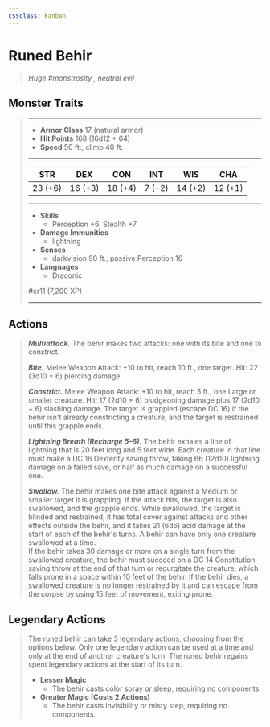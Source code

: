 ```yaml
---
cssclass: kanban
---
```


# Runed Behir
>*Huge #monstrosity , neutral evil*
## Monster Traits
>___
>- **Armor Class** 17 (natural armor)
>- **Hit Points** 168 (16d12 + 64)
>- **Speed** 50 ft., climb 40 ft.
>___
>|STR|DEX|CON|INT|WIS|CHA|
>|:---:|:---:|:---:|:---:|:---:|:---:|
>|23 (+6)|16 (+3)|18 (+4)|7 (-2)|14 (+2)|12 (+1)|
>___
>- **Skills**
>	 - Perception +6, Stealth +7
>- **Damage Immunities**
>	 - lightning
>- **Senses**
>	 - darkvision 90 ft., passive Perception 16
>- **Languages**
>	 - Draconic
>
> #cr11 (7,200 XP)
>___
## Actions
>***Multiattack.*** The behir makes two attacks: one with its bite and one to constrict.  
>
>***Bite.*** Melee Weapon Attack: +10 to hit, reach 10 ft., one target. Hit: 22 (3d10 + 6) piercing damage.  
>
>***Constrict.*** Melee Weapon Attack: +10 to hit, reach 5 ft., one Large or smaller creature. Hit: 17 (2d10 + 6) bludgeoning damage plus 17 (2d10 + 6) slashing damage. The target is grappled (escape DC 16) if the behir isn't already constricting a creature, and the target is restrained until this grapple ends.  
>
>***Lightning Breath (Recharge 5–6).*** The behir exhales a line of lightning that is 20 feet long and 5 feet wide. Each creature in that line must make a DC 16 Dexterity saving throw, taking 66 (12d10) lightning damage on a failed save, or half as much damage on a successful one.  
>
>***Swallow.*** The behir makes one bite attack against a Medium or smaller target it is grappling. If the attack hits, the target is also swallowed, and the grapple ends. While swallowed, the target is blinded and restrained, it has total cover against attacks and other effects outside the behir, and it takes 21 (6d6) acid damage at the start of each of the behir's turns. A behir can have only one creature swallowed at a time.  
>If the behir takes 30 damage or more on a single turn from the swallowed creature, the behir must succeed on a DC 14 Constitution saving throw at the end of that turn or regurgitate the creature, which falls prone in a space within 10 feet of the behir. If the behir dies, a swallowed creature is no longer restrained by it and can escape from the corpse by using 15 feet of movement, exiting prone.  
>
## Legendary Actions
>The runed behir can take 3 legendary actions, choosing from the options below. Only one legendary action can be used at a time and only at the end of another creature's turn. The runed behir regains spent legendary actions at the start of its turn.
>
>- **Lesser Magic**
>	- The behir casts color spray or sleep, requiring no components.
>- **Greater Magic (Costs 2 Actions)**
>	- The behir casts invisibility or misty step, requiring no components.